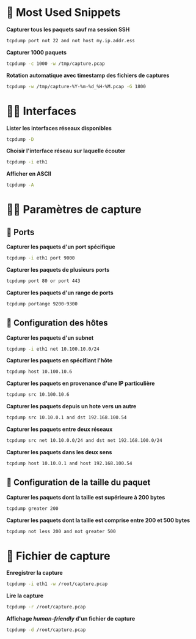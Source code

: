 # 🦄 Most Used Snippets

**Capturer tous les paquets sauf ma session SSH**
```bash
tcpdump port not 22 and not host my.ip.addr.ess
```

**Capturer 1000 paquets**
```bash
tcpdump -c 1000 -w /tmp/capture.pcap
```

**Rotation automatique avec timestamp des fichiers de captures**
```bash
tcpdump -w /tmp/capture-%Y-%m-%d_%H-%M.pcap -G 1800
```

# 👩‍🔧 Interfaces

**Lister les interfaces réseaux disponibles**
```bash
tcpdump -D
```

**Choisir l'interface réseau sur laquelle écouter**
```bash
tcpdump -i eth1
```

**Afficher en ASCII**
```bash
tcpdump -A
```

# 👨‍🔧 Paramètres de capture

## 🍉 Ports

**Capturer les paquets d'un port spécifique**
```bash
tcpdump -i eth1 port 9000
```

**Capturer les paquets de plusieurs ports**
```bash
tcpdump port 80 or port 443 
```

**Capturer les paquets d'un range de ports**
```bash
tcpdump portange 9200-9300
```

## 🍍 Configuration des hôtes

**Capturer les paquets d'un subnet**
```bash
tcpdump -i eth1 net 10.100.10.0/24
```

**Capturer les paquets en spécifiant l'hôte**
```bash
tcpdump host 10.100.10.6
```

**Capturer les paquets en provenance d'une IP particulière**
```bash
tcpdump src 10.100.10.6
```

**Capturer les paquets depuis un hote vers un autre**
```bash
tcpdump src 10.10.0.1 and dst 192.168.100.54
```

**Capturer les paquets entre deux réseaux**
```bash
tcpdump src net 10.10.0.0/24 and dst net 192.168.100.0/24
```

**Capturer les paquets dans les deux sens**
```bash
tcpdump host 10.10.0.1 and host 192.168.100.54
```

## 🍓 Configuration de la taille du paquet

**Capturer les paquets dont la taille est supérieure à 200 bytes**
```bash
tcpdump greater 200
```

**Capturer les paquets dont la taille est comprise entre 200 et 500 bytes**
```bash
tcpdump not less 200 and not greater 500
```

# 📂 Fichier de capture

**Enregistrer la capture**
```bash
tcpdump -i eth1 -w /root/capture.pcap
```

**Lire la capture**
```bash
tcpdump -r /root/capture.pcap
```

**Affichage *human-friendly* d'un fichier de capture**
```bash
tcpdump -d /root/capture.pcap
```
